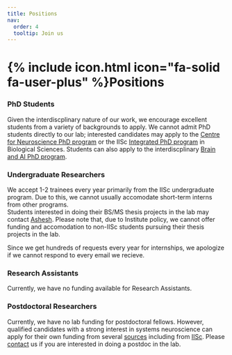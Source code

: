 ```yaml
---
title: Positions
nav:
  order: 4
  tooltip: Join us
---
```


# {% include icon.html icon="fa-solid fa-user-plus" %}Positions

### PhD Students

Given the interdiscplinary nature of our work, we encourage excellent students from a variety of backgrounds to apply. We cannot admit PhD students directly to our lab; interested candidates may apply to the [Centre for Neuroscience PhD program](https://cns.iisc.ac.in/academics/phd-program/) or the IISc [Integrated PhD program](https://iisc.ac.in/admissions/ph-d-integratedprogrammes/) in Biological Sciences. Students can also apply to the interdiscplinary [Brain and AI PhD program](https://brain-computation.iisc.ac.in/opportunities/).

### Undergraduate Researchers

We accept 1-2 trainees every year primarily from the IISc undergraduate program. Due to this, we cannot usually accomodate short-term interns from other programs. <br>
Students interested in doing their BS/MS thesis projects in the lab may contact [Ashesh](/contact). Please note that, due to Institute policy, we cannot offer funding and accomodation to non-IISc students pursuing their thesis projects in the lab.

Since we get hundreds of requests every year for internships, we apologize if  we cannot respond to every email we recieve. 

### Research Assistants

Currently, we have no funding available for Research Assistants.

### Postdoctoral Researchers

Currently, we have no lab funding for postdoctoral fellows. However, qualified candidates with a strong interest in systems neuroscience can apply for their own funding from several [sources](https://indiabioscience.org/postdocs/grants) including from [IISc](https://iisc.ac.in/post-docs/). Please [contact](/contact) us if you are interested in doing a postdoc in the lab.

<!--
### Postdoctoral Researchers




-->





